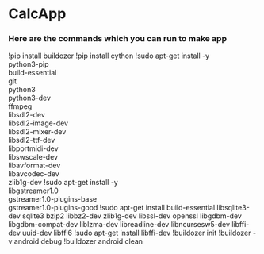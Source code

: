 # CalcApp

### Here are the commands which you can run to make app 

!pip install buildozer
!pip install cython
!sudo apt-get install -y \
    python3-pip \
    build-essential \
    git \
    python3 \
    python3-dev \
    ffmpeg \
    libsdl2-dev \
    libsdl2-image-dev \
    libsdl2-mixer-dev \
    libsdl2-ttf-dev \
    libportmidi-dev \
    libswscale-dev \
    libavformat-dev \
    libavcodec-dev \
    zlib1g-dev
!sudo apt-get install -y \
    libgstreamer1.0 \
    gstreamer1.0-plugins-base \
    gstreamer1.0-plugins-good
!sudo apt-get install build-essential libsqlite3-dev sqlite3 bzip2 libbz2-dev zlib1g-dev libssl-dev openssl libgdbm-dev libgdbm-compat-dev liblzma-dev libreadline-dev libncursesw5-dev libffi-dev uuid-dev libffi6
!sudo apt-get install libffi-dev
!buildozer init
!buildozer -v android debug
!buildozer android clean
